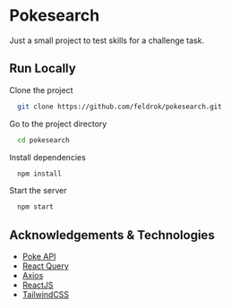 
# Pokesearch

Just a small project to test skills for a challenge task.


## Run Locally

Clone the project

```bash
  git clone https://github.com/feldrok/pokesearch.git
```

Go to the project directory

```bash
  cd pokesearch
```

Install dependencies

```bash
  npm install
```

Start the server

```bash
  npm start
```


## Acknowledgements & Technologies

 - [Poke API](https://pokeapi.co/)
 - [React Query](https://react-query-v3.tanstack.com/)
 - [Axios](https://www.npmjs.com/package/axios)
 - [ReactJS](https://reactjs.org/)
 - [TailwindCSS](https://tailwindcss.com/)
